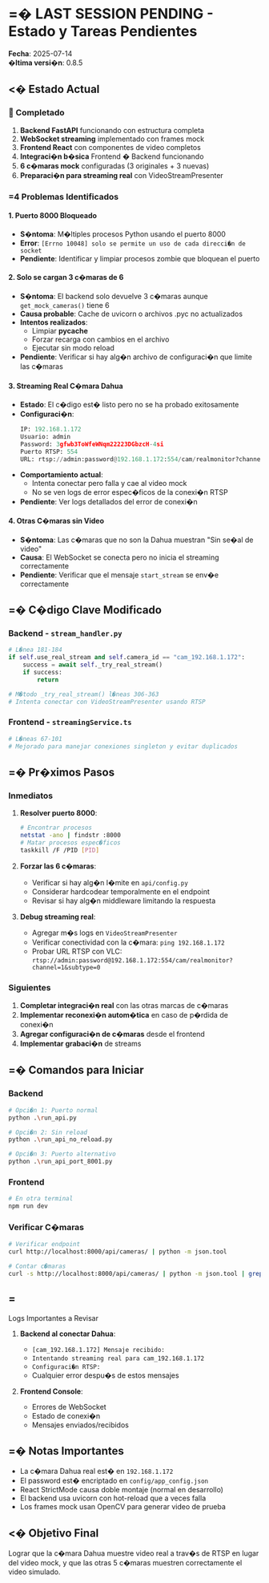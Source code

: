 # =� LAST SESSION PENDING - Estado y Tareas Pendientes

**Fecha**: 2025-07-14  
**�ltima versi�n**: 0.8.5

## <� Estado Actual

###  Completado
1. **Backend FastAPI** funcionando con estructura completa
2. **WebSocket streaming** implementado con frames mock
3. **Frontend React** con componentes de video completos
4. **Integraci�n b�sica** Frontend � Backend funcionando
5. **6 c�maras mock** configuradas (3 originales + 3 nuevas)
6. **Preparaci�n para streaming real** con VideoStreamPresenter

### =4 Problemas Identificados

#### 1. **Puerto 8000 Bloqueado**
- **S�ntoma**: M�ltiples procesos Python usando el puerto 8000
- **Error**: `[Errno 10048] solo se permite un uso de cada direcci�n de socket`
- **Pendiente**: Identificar y limpiar procesos zombie que bloquean el puerto

#### 2. **Solo se cargan 3 c�maras de 6**
- **S�ntoma**: El backend solo devuelve 3 c�maras aunque `get_mock_cameras()` tiene 6
- **Causa probable**: Cache de uvicorn o archivos .pyc no actualizados
- **Intentos realizados**:
  - Limpiar __pycache__
  - Forzar recarga con cambios en el archivo
  - Ejecutar sin modo reload
- **Pendiente**: Verificar si hay alg�n archivo de configuraci�n que limite las c�maras

#### 3. **Streaming Real C�mara Dahua**
- **Estado**: El c�digo est� listo pero no se ha probado exitosamente
- **Configuraci�n**:
  ```python
  IP: 192.168.1.172
  Usuario: admin
  Password: 3gfwb3ToWfeWNqm22223DGbzcH-4si
  Puerto RTSP: 554
  URL: rtsp://admin:password@192.168.1.172:554/cam/realmonitor?channel=1&subtype=0
  ```
- **Comportamiento actual**: 
  - Intenta conectar pero falla y cae al video mock
  - No se ven logs de error espec�ficos de la conexi�n RTSP
- **Pendiente**: Ver logs detallados del error de conexi�n

#### 4. **Otras C�maras sin Video**
- **S�ntoma**: Las c�maras que no son la Dahua muestran "Sin se�al de video"
- **Causa**: El WebSocket se conecta pero no inicia el streaming correctamente
- **Pendiente**: Verificar que el mensaje `start_stream` se env�e correctamente

## =� C�digo Clave Modificado

### Backend - `stream_handler.py`
```python
# L�nea 181-184
if self.use_real_stream and self.camera_id == "cam_192.168.1.172":
    success = await self._try_real_stream()
    if success:
        return

# M�todo _try_real_stream() l�neas 306-363
# Intenta conectar con VideoStreamPresenter usando RTSP
```

### Frontend - `streamingService.ts`
```python
# L�neas 67-101
# Mejorado para manejar conexiones singleton y evitar duplicados
```

## =� Pr�ximos Pasos

### Inmediatos
1. **Resolver puerto 8000**:
   ```bash
   # Encontrar procesos
   netstat -ano | findstr :8000
   # Matar procesos espec�ficos
   taskkill /F /PID [PID]
   ```

2. **Forzar las 6 c�maras**:
   - Verificar si hay alg�n l�mite en `api/config.py`
   - Considerar hardcodear temporalmente en el endpoint
   - Revisar si hay alg�n middleware limitando la respuesta

3. **Debug streaming real**:
   - Agregar m�s logs en `VideoStreamPresenter`
   - Verificar conectividad con la c�mara: `ping 192.168.1.172`
   - Probar URL RTSP con VLC: `rtsp://admin:password@192.168.1.172:554/cam/realmonitor?channel=1&subtype=0`

### Siguientes
1. **Completar integraci�n real** con las otras marcas de c�maras
2. **Implementar reconexi�n autom�tica** en caso de p�rdida de conexi�n
3. **Agregar configuraci�n de c�maras** desde el frontend
4. **Implementar grabaci�n** de streams

## =� Comandos para Iniciar

### Backend
```bash
# Opci�n 1: Puerto normal
python .\run_api.py

# Opci�n 2: Sin reload
python .\run_api_no_reload.py

# Opci�n 3: Puerto alternativo
python .\run_api_port_8001.py
```

### Frontend
```bash
# En otra terminal
npm run dev
```

### Verificar C�maras
```bash
# Verificar endpoint
curl http://localhost:8000/api/cameras/ | python -m json.tool

# Contar c�maras
curl -s http://localhost:8000/api/cameras/ | python -m json.tool | grep camera_id | wc -l
```

## =
 Logs Importantes a Revisar

1. **Backend al conectar Dahua**:
   - `[cam_192.168.1.172] Mensaje recibido:`
   - `Intentando streaming real para cam_192.168.1.172`
   - `Configuraci�n RTSP:`
   - Cualquier error despu�s de estos mensajes

2. **Frontend Console**:
   - Errores de WebSocket
   - Estado de conexi�n
   - Mensajes enviados/recibidos

## =� Notas Importantes

- La c�mara Dahua real est� en `192.168.1.172`
- El password est� encriptado en `config/app_config.json`
- React StrictMode causa doble montaje (normal en desarrollo)
- El backend usa uvicorn con hot-reload que a veces falla
- Los frames mock usan OpenCV para generar video de prueba

## <� Objetivo Final

Lograr que la c�mara Dahua muestre video real a trav�s de RTSP en lugar del video mock, y que las otras 5 c�maras muestren correctamente el video simulado.